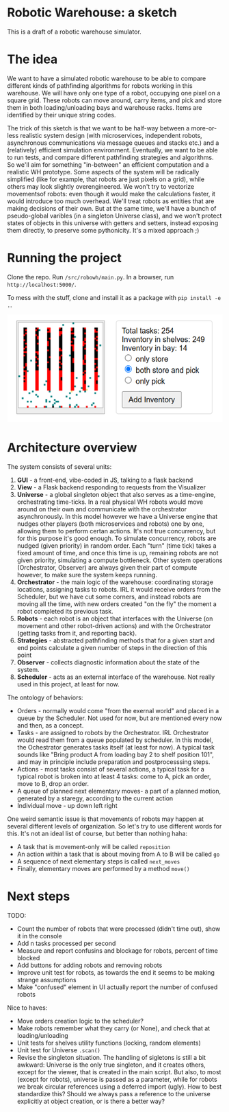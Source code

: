 # Robotic Warehouse: a sketch

This is a draft of a robotic warehouse simulator.

# The idea

We want to have a simulated robotic warehouse to be able to compare different kinds of pathfinding algorithms for robots working in this warehouse. We will have only one type of a robot, occupying one pixel on a square grid. These robots can move around, carry items, and pick and store them in both loading/unloading bays and warehouse racks. Items are identified by their unique string codes.

The trick of this sketch is that we want to be half-way between a more-or-less realistic system design (with microservices, independent robots, asynchronous communications via message queues and stacks etc.) and a (relatively) efficient simulation environment. Eventually, we want to be able to run tests, and compare different pathfinding strategies and algorithms. So we'll aim for something "in-between" an efficient computation and a realistic WH prototype. Some aspects of the system will be radically simplified (like for example, that robots are just pixels on a grid), while others may look slightly overengineered. We won't try to vectorize movementsof robots: even though it would make the calculations faster, it would introduce too much overhead. We'll treat robots as entities that are making decisions of their own. But at the same time, we'll have a bunch of pseudo-global varibles (in a singleton Universe class), and we won't protect states of objects in this universe with getters and setters, instead exposing them directly, to preserve some pythonicity. It's a mixed approach ;)

# Running the project

Clone the repo. Run `/src/robowh/main.py`. In a browser, run `http://localhost:5000/`.

To mess with the stuff, clone and install it as a package with `pip install -e .`.

![Screenshot with a mid-sized WH](screenshot.png)

# Architecture overview

The system consists of several units:
1. **GUI** - a front-end, vibe-coded in JS, talking to a flask backend
2. **View** - a Flask backend responding to requests from the Visualizer
3. **Universe** - a global singleton object that also serves as a time-engine, orchestrating time-ticks. In a real physical WH robots would move around on their own and communicate with the orchestrator asynchronously. In this model however we have a Universe engine that nudges other players (both microservices and robots) one by one, allowing them to perform certan actions. It's not true concurrency, but for this purpose it's good enough. To simulate concurrency, robots are nudged (given priority) in random order. Each "turn" (time tick) takes a fixed amount of time, and once this time is up, remaining robots are not given priority, simulating a compute bottleneck. Other system operations (Orchestrator, Observer) are always given their part of compute however, to make sure the system keeps running.
4. **Orchestrator** - the main logic of the warehouse: coordinating storage locations, assigning tasks to robots. IRL it would receive orders from the Scheduler, but we have cut some corners, and instead robots are moving all the time, with new orders created "on the fly" the moment a robot completed its previous task.
5. **Robots** - each robot is an object that interfaces with the Universe (on movement and other robot-driven actions) and with the Orchestrator (getting tasks from it, and reporting back).
6. **Strategies** - abstracted pathfinding methods that for a given start and end points calculate a given number of steps in the direction of this point
6. **Observer** - collects diagnostic information about the state of the system.
7. **Scheduler** - acts as an external interface of the warehouse. Not really used in this project, at least for now.

The ontology of behaviors:
* Orders - normally would come "from the exernal world" and placed in a queue by the Scheduler. Not used for now, but are mentioned every now and then, as a concept.
* Tasks - are assigned to robots by the Orchestrator. IRL Orchestrator would read them from a queue populated by scheduler. In this model, the Ochestrator generates tasks itself (at least for now). A typical task sounds like "Bring product A from loading bay 2 to shelf position 101", and may in principle include preparation and postprocesssing steps.
* Actions - most tasks consist of several actions, a typical task for a typical robot is broken into at least 4 tasks: come to A, pick an order, move to B, drop an order.
* A queue of planned next elementary moves- a part of a planned motion, generated by a staregy, according to the current action
* Individual move - up down left right

One weird semantic issue is that movements of robots may happen at several different levels of organization. So let's try to use different words for this. It's not an ideal list of course, but better than nothing haha:
* A task that is movement-only will be called `reposition`
* An action within a task that is about moving from A to B will be called `go`
* A sequence of next elementary steps is called `next_moves`
* Finally, elementary moves are performed by a method `move()`

# Next steps

TODO:
* Count the number of robots that were processed (didn't time out), show it in the console
* Add n tasks processed per second
* Measure and report confusins and blockage for robots, percent of time blocked
* Add buttons for adding robots and removing robots
* Improve unit test for robots, as towards the end it seems to be making strange assumptions
* Make "confused" element in UI actually report the number of confused robots

Nice to haves:
* Move orders creation logic to the scheduler?
* Make robots remember what they carry (or None), and check that at loading/unloading
* Unit tests for shelves utility functions (locking, random elements)
* Unit test for Universe `.scan()`
* Revise the singleton situation. The handling of sigletons is still a bit awkward: Universe is the only true singleton, and it creates others, except for the viewer, that is created in the main script. But also, to most (except for robots), universe is passed as a parameter, while for robots we break circular references using a deferred import (ugly). How to best standardize this? Should we always pass a reference to the universe explicitly at object creation, or is there a better way?